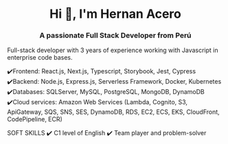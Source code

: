 <h1 align="center">Hi 👋, I'm Hernan Acero</h1>
<h3 align="center">A passionate Full Stack Developer from Perú</h3>

Full-stack developer with 3 years of experience working with Javascript in enterprise code bases.

✔️Frontend: React.js, Next.js, Typescript, Storybook, Jest, Cypress
✔️Backend: Node.js, Express.js, Serverless Framework, Docker, Kubernetes
✔️Databases: SQLServer, MySQL, PostgreSQL, MongoDB, DynamoDB
✔️Cloud services: Amazon Web Services (Lambda, Cognito, S3, ApiGateway, SQS, SNS, SES, DynamoDB, RDS, EC2, ECS, EKS, CloudFront, CodePipeline, ECR)

SOFT SKILLS
✔️ C1 level of English
✔️ Team player and problem-solver

